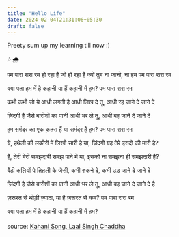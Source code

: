 ```yaml
---
title: "Hello Life"
date: 2024-02-04T21:31:06+05:30
draft: false
---
```

Preety sum up my learning till now :)

🎶 🌧️

पम पारा रारा रम हो रहा है जो हो रहा है क्यों तुम ना जानो, ना हम पम पारा रारा
रम 

क्या पता हम में है कहानी या हैं कहानी में हम? पम पारा रारा रम 

कभी कभी जो ये आधी लगती है आधी लिख दे तू, आधी रह जाने दे जाने दे 

ज़िंदगी है जैसे बारीशों का पानी आधी भर ले तू, आधी बह जाने दे जाने दे 

हम समंदर का एक क़तरा हैं या समंदर है हम? पम पारा रारा रम 

ये, हथेली की लकीरों में लिखी सारी है या, ज़िंदगी यह तेरे इरादों की मारी है? 

है, तेरी मेरी समझदारी समझ पाने में या, इसको ना समझना ही समझदारी है? 

बैठी कलियों पे तितली के जैसी, कभी रुकने दे, कभी उड़ जाने दे जाने दे 

ज़िंदगी है जैसे बारीशों का पानी आधी भर ले तू, आधी बह जाने दे जाने दे है

ज़रूरत से थोड़ी ज़्यादा, या है ज़रूरत से कम? पम पारा रारा रम 

क्या पता हम में है कहानी या हैं कहानी में हम? \
\
        source: [Kahani Song, Laal Singh Chaddha](https://music.youtube.com/watch?v=ZzVyBV9cAXY&si=aM1awdo8MXtQfyq1)
